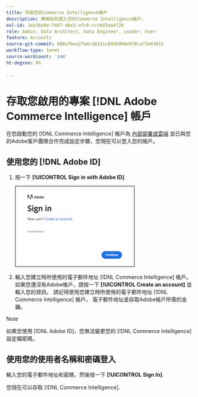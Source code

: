 ```yaml
---
title: 存取您的Commerce Intelligence帳戶
description: 瞭解如何登入您的Commerce Intelligence帳戶。
exl-id: 3ee36e0e-f447-4be3-afc8-ccc6d3aa4f20
role: Admin, Data Architect, Data Engineer, Leader, User
feature: Accounts
source-git-commit: 988a7bee27a0c381d1c84db960e978ca73eb3615
workflow-type: tm+mt
source-wordcount: '144'
ht-degree: 0%

---
```


# 存取您啟用的專案 [!DNL Adobe Commerce Intelligence] 帳戶

在您啟動您的 [!DNL Commerce Intelligence] 帳戶為 [內部部署或雲端](../getting-started/onpremise-activation.md) 並已與您的Adobe客戶團隊合作完成設定步驟，您現在可以登入您的帳戶。

## 使用您的 [!DNL Adobe ID]

1. 按一下 **[!UICONTROL Sign in with Adobe ID]**.

   ![登入adobe](../assets/sign-in-adobe.png)

1. 輸入您建立時所使用的電子郵件地址 [!DNL Commerce Intelligence] 帳戶。 如果您還沒有Adobe帳戶，請按一下 **[!UICONTROL Create an account]** 並輸入您的資訊。 請記得使用您建立時所使用的電子郵件地址 [!DNL Commerce Intelligence] 帳戶。 電子郵件地址是存取Adobe帳戶所需的金鑰。

>[!NOTE]
>
>如果您使用 [!DNL Adobe ID]，您無法變更您的 [!DNL Commerce Intelligence] 設定檔密碼。

## 使用您的使用者名稱和密碼登入

輸入您的電子郵件地址和密碼，然後按一下 **[!UICONTROL Sign In]**.

您現在可以存取 [!DNL Commerce Intelligence].
